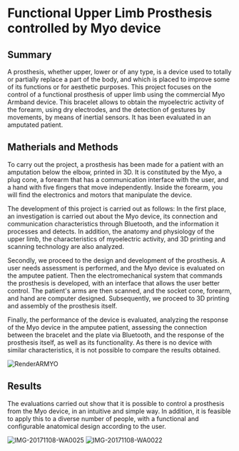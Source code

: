 # Functional Upper Limb Prosthesis controlled by Myo device

## Summary
A prosthesis, whether upper, lower or of any type, is a device used to totally or partially replace a part of the body, and which is placed to improve some of its functions or for aesthetic purposes. This project focuses on the control of a functional prosthesis of upper limb using the commercial Myo Armband device. This bracelet allows to obtain the myoelectric activity of the forearm, using dry electrodes, and the detection of gestures by movements, by means of inertial sensors. It has been evaluated in an amputated patient.

## Matherials and Methods
To carry out the project, a prosthesis has been made for a patient with an amputation below the elbow, printed in 3D. It is constituted by the Myo, a plug cone, a forearm that has a communication interface with the user, and a hand with five fingers that move independently. Inside the forearm, you will find the electronics and motors that manipulate the device.

The development of this project is carried out as follows:
In the first place, an investigation is carried out about the Myo device, its connection and communication characteristics through Bluetooth, and the information it processes and detects. In addition, the anatomy and physiology of the upper limb, the characteristics of myoelectric activity, and 3D printing and scanning technology are also analyzed.

Secondly, we proceed to the design and development of the prosthesis. A user needs assessment is performed, and the Myo device is evaluated on the amputee patient. Then the electromechanical system that commands the prosthesis is developed, with an interface that allows the user better control. The patient's arms are then scanned, and the socket cone, forearm, and hand are computer designed. Subsequently, we proceed to 3D printing and assembly of the prosthesis itself.

Finally, the performance of the device is evaluated, analyzing the response of the Myo device in the amputee patient, assessing the connection between the bracelet and the plate via Bluetooth, and the response of the prosthesis itself, as well as its functionality. As there is no device with similar characteristics, it is not possible to compare the results obtained.

![RenderARMYO](https://user-images.githubusercontent.com/29287072/163671072-7376ff67-f6e0-4068-9566-629be5f86621.JPG)

## Results
The evaluations carried out show that it is possible to control a prosthesis from the Myo device, in an intuitive and simple way. In addition, it is feasible to apply this to a diverse number of people, with a functional and configurable anatomical design according to the user.

![IMG-20171108-WA0025](https://user-images.githubusercontent.com/29287072/163671078-87e092e2-0162-4bcd-a061-0d3e3b279834.jpg)
![IMG-20171108-WA0022](https://user-images.githubusercontent.com/29287072/163671082-0a6d7397-316b-4437-84e1-caa5af984516.jpg)
